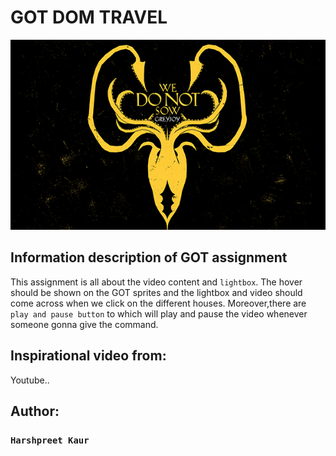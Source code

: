 # GOT DOM TRAVEL 

![readme](/images/greyjoy.jpg)

## Information description of GOT assignment

This assignment is all about the video content and ``lightbox``. The hover should be shown on the GOT sprites and the lightbox and video should come across when we click on the different houses. Moreover,there are ```play and pause button``` to which will play and pause the video whenever someone gonna give the command. 


## Inspirational video from: 
Youtube..


## Author:
### ```Harshpreet Kaur```

